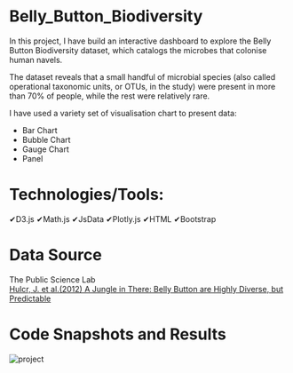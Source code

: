 # Belly_Button_Biodiversity
In this project, I have build an interactive dashboard to explore the Belly Button Biodiversity dataset, which catalogs the microbes that colonise human navels.

The dataset reveals that a small handful of microbial species (also called operational taxonomic units, or OTUs, in the study) were present in more than 70% of people, while the rest were relatively rare.

I have used a variety set of visualisation chart to present data:
* Bar Chart
* Bubble Chart
* Gauge Chart
* Panel 

# Technologies/Tools:
&#10004;D3.js       &#10004;Math.js     &#10004;JsData      &#10004;Plotly.js
&#10004;HTML        &#10004;Bootstrap
# Data Source
The Public Science Lab  
[Hulcr, J. et al.(2012) A Jungle in There: Belly Button are Highly Diverse, but Predictable](http://robdunnlab.com/projects/belly-button-biodiversity/results-and-data/) 


# Code Snapshots and Results

![project](https://user-images.githubusercontent.com/24882457/156173290-cc6884cb-1ecd-44a3-971b-9cce85549f00.PNG)
